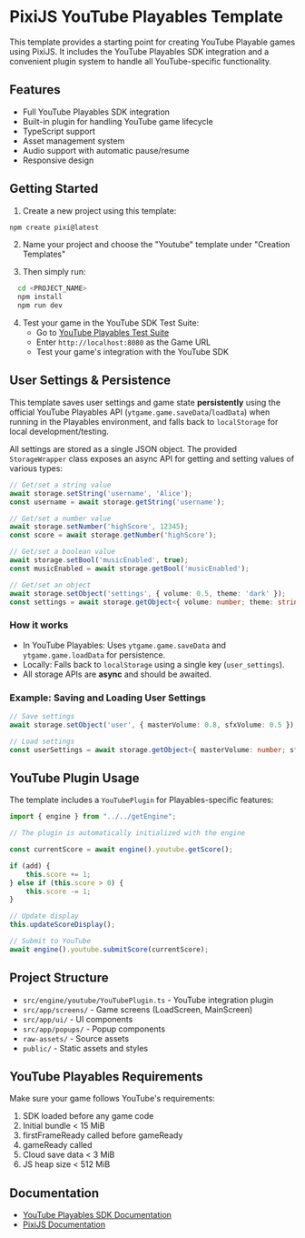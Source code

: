 # PixiJS YouTube Playables Template

This template provides a starting point for creating YouTube Playable games using PixiJS. It includes the YouTube Playables SDK integration and a convenient plugin system to handle all YouTube-specific functionality.

## Features

- Full YouTube Playables SDK integration
- Built-in plugin for handling YouTube game lifecycle
- TypeScript support
- Asset management system
- Audio support with automatic pause/resume
- Responsive design

## Getting Started

1. Create a new project using this template:
```bash
npm create pixi@latest
```
2. Name your project and choose the "Youtube" template under "Creation Templates"

3. Then simply run:
```bash
  cd <PROJECT_NAME>
  npm install
  npm run dev
```

4. Test your game in the YouTube SDK Test Suite:
   - Go to [YouTube Playables Test Suite](https://developers.google.com/youtube/gaming/playables/test_suite)
   - Enter `http://localhost:8080` as the Game URL
   - Test your game's integration with the YouTube SDK

## User Settings & Persistence

This template saves user settings and game state **persistently** using the official YouTube Playables API (`ytgame.game.saveData`/`loadData`) when running in the Playables environment, and falls back to `localStorage` for local development/testing.

All settings are stored as a single JSON object. The provided `StorageWrapper` class exposes an async API for getting and setting values of various types:

```typescript
// Get/set a string value
await storage.setString('username', 'Alice');
const username = await storage.getString('username');

// Get/set a number value
await storage.setNumber('highScore', 12345);
const score = await storage.getNumber('highScore');

// Get/set a boolean value
await storage.setBool('musicEnabled', true);
const musicEnabled = await storage.getBool('musicEnabled');

// Get/set an object
await storage.setObject('settings', { volume: 0.5, theme: 'dark' });
const settings = await storage.getObject<{ volume: number; theme: string }>('settings');
```

### How it works
- In YouTube Playables: Uses `ytgame.game.saveData` and `ytgame.game.loadData` for persistence.
- Locally: Falls back to `localStorage` using a single key (`user_settings`).
- All storage APIs are **async** and should be awaited.

### Example: Saving and Loading User Settings
```typescript
// Save settings
await storage.setObject('user', { masterVolume: 0.8, sfxVolume: 0.5 });

// Load settings
const userSettings = await storage.getObject<{ masterVolume: number; sfxVolume: number }>('user');
```

## YouTube Plugin Usage

The template includes a `YouTubePlugin` for Playables-specific features:

```typescript
import { engine } from "../../getEngine";

// The plugin is automatically initialized with the engine

const currentScore = await engine().youtube.getScore();

if (add) {
    this.score += 1;
} else if (this.score > 0) {
    this.score -= 1;
}

// Update display
this.updateScoreDisplay();

// Submit to YouTube
await engine().youtube.submitScore(currentScore);
```

## Project Structure

- `src/engine/youtube/YouTubePlugin.ts` - YouTube integration plugin
- `src/app/screens/` - Game screens (LoadScreen, MainScreen)
- `src/app/ui/` - UI components
- `src/app/popups/` - Popup components
- `raw-assets/` - Source assets
- `public/` - Static assets and styles


## YouTube Playables Requirements

Make sure your game follows YouTube's requirements:

1. SDK loaded before any game code
2. Initial bundle < 15 MiB
3. firstFrameReady called before gameReady
4. gameReady called
5. Cloud save data < 3 MiB
6. JS heap size < 512 MiB

## Documentation

- [YouTube Playables SDK Documentation](https://developers.google.com/youtube/gaming/playables/reference/sdk)
- [PixiJS Documentation](https://pixijs.com/docs)

